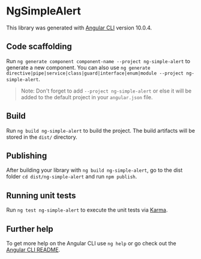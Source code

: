 # NgSimpleAlert

This library was generated with [Angular CLI](https://github.com/angular/angular-cli) version 10.0.4.

## Code scaffolding

Run `ng generate component component-name --project ng-simple-alert` to generate a new component. You can also use `ng generate directive|pipe|service|class|guard|interface|enum|module --project ng-simple-alert`.
> Note: Don't forget to add `--project ng-simple-alert` or else it will be added to the default project in your `angular.json` file. 

## Build

Run `ng build ng-simple-alert` to build the project. The build artifacts will be stored in the `dist/` directory.

## Publishing

After building your library with `ng build ng-simple-alert`, go to the dist folder `cd dist/ng-simple-alert` and run `npm publish`.

## Running unit tests

Run `ng test ng-simple-alert` to execute the unit tests via [Karma](https://karma-runner.github.io).

## Further help

To get more help on the Angular CLI use `ng help` or go check out the [Angular CLI README](https://github.com/angular/angular-cli/blob/master/README.md).
